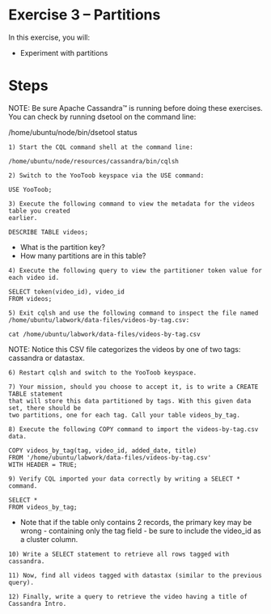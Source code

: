 # Exercise 3 – Partitions

In this exercise, you will:

- Experiment with partitions

# Steps

NOTE: Be sure Apache Cassandra™ is running before doing these exercises. You can check by
running dsetool on the command line:

/home/ubuntu/node/bin/dsetool status

```
1) Start the CQL command shell at the command line:
```
```
/home/ubuntu/node/resources/cassandra/bin/cqlsh
```
```
2) Switch to the YooToob keyspace via the USE command:
```
```
USE YooToob;
```
```
3) Execute the following command to view the metadata for the videos table you created
earlier.
```
```
DESCRIBE TABLE videos;
```
- What is the partition key?
- How many partitions are in this table?

```
4) Execute the following query to view the partitioner token value for each video id.
```
```
SELECT token(video_id), video_id
FROM videos;
```
```
5) Exit cqlsh and use the following command to inspect the file named
/home/ubuntu/labwork/data-files/videos-by-tag.csv:
```
```
cat /home/ubuntu/labwork/data-files/videos-by-tag.csv
```

NOTE: Notice this CSV file categorizes the videos by one of two tags: cassandra or
datastax.

```
6) Restart cqlsh and switch to the YooToob keyspace.
```
```
7) Your mission, should you choose to accept it, is to write a CREATE TABLE statement
that will store this data partitioned by tags. With this given data set, there should be
two partitions, one for each tag. Call your table videos_by_tag.
```
```
8) Execute the following COPY command to import the videos-by-tag.csv data.
```
```
COPY videos_by_tag(tag, video_id, added_date, title)
FROM '/home/ubuntu/labwork/data-files/videos-by-tag.csv'
WITH HEADER = TRUE;
```
```
9) Verify CQL imported your data correctly by writing a SELECT * command.
```
```
SELECT *
FROM videos_by_tag;
```
- Note that if the table only contains 2 records, the primary key may be wrong -
    containing only the tag field - be sure to include the video_id as a cluster column.

```
10) Write a SELECT statement to retrieve all rows tagged with cassandra.
```
```
11) Now, find all videos tagged with datastax (similar to the previous query).
```
```
12) Finally, write a query to retrieve the video having a title of Cassandra Intro.
```

